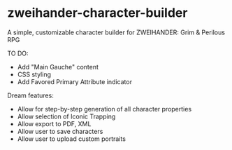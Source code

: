 # zweihander-character-builder
A simple, customizable character builder for ZWEIHANDER: Grim &amp; Perilous RPG

TO DO:
- Add "Main Gauche" content
- CSS styling
- Add Favored Primary Attribute indicator

Dream features:
- Allow for step-by-step generation of all character properties
- Allow selection of Iconic Trapping
- Allow export to PDF, XML
- Allow user to save characters
- Allow user to upload custom portraits
